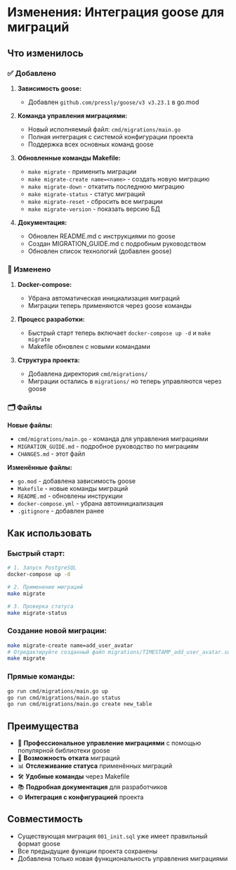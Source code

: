 # Изменения: Интеграция goose для миграций

## Что изменилось

### ✅ Добавлено

1. **Зависимость goose:**
   - Добавлен `github.com/pressly/goose/v3 v3.23.1` в go.mod

2. **Команда управления миграциями:**
   - Новый исполняемый файл: `cmd/migrations/main.go`
   - Полная интеграция с системой конфигурации проекта
   - Поддержка всех основных команд goose

3. **Обновленные команды Makefile:**
   - `make migrate` - применить миграции
   - `make migrate-create name=<name>` - создать новую миграцию  
   - `make migrate-down` - откатить последнюю миграцию
   - `make migrate-status` - статус миграций
   - `make migrate-reset` - сбросить все миграции
   - `make migrate-version` - показать версию БД

4. **Документация:**
   - Обновлен README.md с инструкциями по goose
   - Создан MIGRATION_GUIDE.md с подробным руководством
   - Обновлен список технологий (добавлен goose)

### 🔄 Изменено

1. **Docker-compose:**
   - Убрана автоматическая инициализация миграций
   - Миграции теперь применяются через goose команды

2. **Процесс разработки:**
   - Быстрый старт теперь включает `docker-compose up -d` и `make migrate`
   - Makefile обновлен с новыми командами

3. **Структура проекта:**
   - Добавлена директория `cmd/migrations/`
   - Миграции остались в `migrations/` но теперь управляются через goose

### 🗂️ Файлы

**Новые файлы:**
- `cmd/migrations/main.go` - команда для управления миграциями
- `MIGRATION_GUIDE.md` - подробное руководство по миграциям  
- `CHANGES.md` - этот файл

**Изменённые файлы:**
- `go.mod` - добавлена зависимость goose
- `Makefile` - новые команды миграций
- `README.md` - обновлены инструкции 
- `docker-compose.yml` - убрана автоинициализация
- `.gitignore` - добавлен ранее

## Как использовать

### Быстрый старт:
```bash
# 1. Запуск PostgreSQL
docker-compose up -d

# 2. Применение миграций  
make migrate

# 3. Проверка статуса
make migrate-status
```

### Создание новой миграции:
```bash
make migrate-create name=add_user_avatar
# Отредактируйте созданный файл migrations/TIMESTAMP_add_user_avatar.sql
make migrate
```

### Прямые команды:
```bash
go run cmd/migrations/main.go up
go run cmd/migrations/main.go status
go run cmd/migrations/main.go create new_table
```

## Преимущества

- 🎯 **Профессиональное управление миграциями** с помощью популярной библиотеки goose
- 🔄 **Возможность отката** миграций 
- 📊 **Отслеживание статуса** применённых миграций
- 🛠️ **Удобные команды** через Makefile
- 📚 **Подробная документация** для разработчиков
- ⚙️ **Интеграция с конфигурацией** проекта

## Совместимость

- Существующая миграция `001_init.sql` уже имеет правильный формат goose
- Все предыдущие функции проекта сохранены
- Добавлена только новая функциональность управления миграциями 